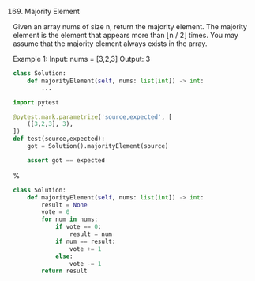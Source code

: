 <!--
The MIT License (MIT)

Copyright (c) 2023-2024 Almaz Ilaletdinov <a.ilaletdinov@yandex.ru>

Permission is hereby granted, free of charge, to any person obtaining a copy
of this software and associated documentation files (the "Software"), to deal
in the Software without restriction, including without limitation the rights
to use, copy, modify, merge, publish, distribute, sublicense, and/or sell
copies of the Software, and to permit persons to whom the Software is
furnished to do so, subject to the following conditions:

The above copyright notice and this permission notice shall be included in all
copies or substantial portions of the Software.

THE SOFTWARE IS PROVIDED "AS IS", WITHOUT WARRANTY OF ANY KIND,
EXPRESS OR IMPLIED, INCLUDING BUT NOT LIMITED TO THE WARRANTIES OF
MERCHANTABILITY, FITNESS FOR A PARTICULAR PURPOSE AND NONINFRINGEMENT.
IN NO EVENT SHALL THE AUTHORS OR COPYRIGHT HOLDERS BE LIABLE FOR ANY CLAIM,
DAMAGES OR OTHER LIABILITY, WHETHER IN AN ACTION OF CONTRACT, TORT OR
OTHERWISE, ARISING FROM, OUT OF OR IN CONNECTION WITH THE SOFTWARE OR THE USE
OR OTHER DEALINGS IN THE SOFTWARE.
-->
169. Majority Element

Given an array nums of size n, return the majority element.
The majority element is the element that appears more than ⌊n / 2⌋ times. You may assume that the majority element always exists in the array.
 
Example 1:
Input: nums = [3,2,3]
Output: 3

```python
class Solution:
    def majorityElement(self, nums: list[int]) -> int:
        ...

import pytest

@pytest.mark.parametrize('source,expected', [
    ([3,2,3], 3),
])
def test(source,expected):
    got = Solution().majorityElement(source)

    assert got == expected
```

%

```python
class Solution:
    def majorityElement(self, nums: list[int]) -> int:
        result = None
        vote = 0
        for num in nums:
            if vote == 0:
                result = num
            if num == result:
                vote += 1
            else:
                vote -= 1
        return result
```